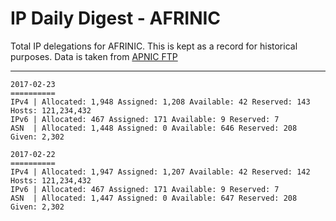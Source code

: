 # IP Daily Digest - AFRINIC

Total IP delegations for AFRINIC. This is kept as a record for historical purposes. Data is taken from [APNIC FTP](https://ftp.apnic.net/)

---

```
2017-02-23
==========
IPv4 | Allocated: 1,948 Assigned: 1,208 Available: 42 Reserved: 143 Hosts: 121,234,432
IPv6 | Allocated: 467 Assigned: 171 Available: 9 Reserved: 7
ASN  | Allocated: 1,448 Assigned: 0 Available: 646 Reserved: 208 Given: 2,302
```

```
2017-02-22
==========
IPv4 | Allocated: 1,947 Assigned: 1,207 Available: 42 Reserved: 142 Hosts: 121,234,432
IPv6 | Allocated: 467 Assigned: 171 Available: 9 Reserved: 7
ASN  | Allocated: 1,447 Assigned: 0 Available: 647 Reserved: 208 Given: 2,302
```
